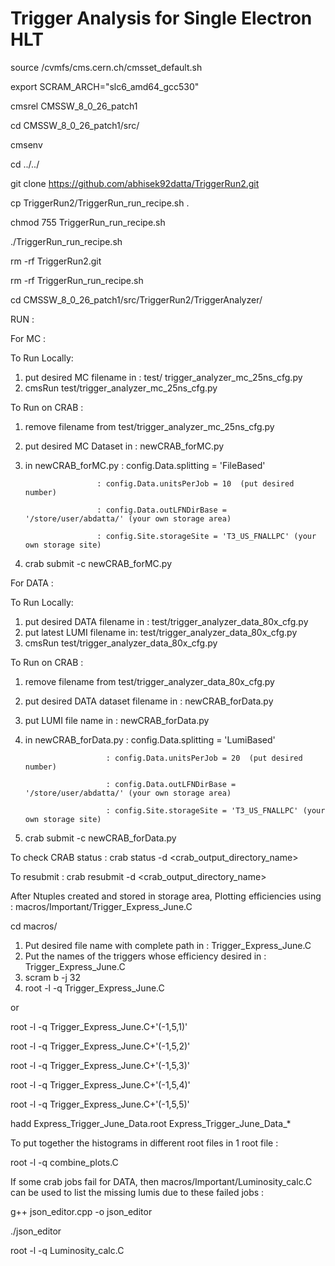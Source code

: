 # Trigger Analysis for Single Electron HLT

source /cvmfs/cms.cern.ch/cmsset_default.sh

export SCRAM_ARCH="slc6_amd64_gcc530"

cmsrel CMSSW_8_0_26_patch1

cd CMSSW_8_0_26_patch1/src/

cmsenv

cd ../../

git clone https://github.com/abhisek92datta/TriggerRun2.git

cp TriggerRun2/TriggerRun_run_recipe.sh .

chmod 755 TriggerRun_run_recipe.sh

./TriggerRun_run_recipe.sh

rm -rf TriggerRun2.git

rm -rf TriggerRun_run_recipe.sh

cd CMSSW_8_0_26_patch1/src/TriggerRun2/TriggerAnalyzer/

RUN :

For MC :

To Run Locally:

1. put desired MC filename in : test/ trigger_analyzer_mc_25ns_cfg.py
2. cmsRun test/trigger_analyzer_mc_25ns_cfg.py

To Run on CRAB :

1. remove filename from test/trigger_analyzer_mc_25ns_cfg.py
2. put desired MC Dataset in : newCRAB_forMC.py
3. in newCRAB_forMC.py : config.Data.splitting = 'FileBased'
    
                       : config.Data.unitsPerJob = 10  (put desired number)

                       : config.Data.outLFNDirBase = '/store/user/abdatta/' (your own storage area)

                       : config.Site.storageSite = 'T3_US_FNALLPC' (your own storage site)

4. crab submit -c newCRAB_forMC.py

For DATA :

To Run Locally:

1. put desired DATA filename in : test/trigger_analyzer_data_80x_cfg.py
2. put latest LUMI filename in: test/trigger_analyzer_data_80x_cfg.py
3. cmsRun test/trigger_analyzer_data_80x_cfg.py

To Run on CRAB :

1. remove filename from test/trigger_analyzer_data_80x_cfg.py
2. put desired DATA dataset filename in : newCRAB_forData.py
3. put LUMI file name in : newCRAB_forData.py
4. in newCRAB_forData.py : config.Data.splitting = 'LumiBased'

                         : config.Data.unitsPerJob = 20  (put desired number)

                         : config.Data.outLFNDirBase = '/store/user/abdatta/' (your own storage area)

                         : config.Site.storageSite = 'T3_US_FNALLPC' (your own storage site)

5. crab submit -c newCRAB_forData.py

To check CRAB status : crab status -d <crab_output_directory_name>

To resubmit : crab resubmit -d <crab_output_directory_name>


After Ntuples created and stored in storage area, 
Plotting efficiencies using  : macros/Important/Trigger_Express_June.C

cd macros/

1. Put desired file name with complete path in  : Trigger_Express_June.C 
2. Put the names of the triggers whose efficiency desired in : Trigger_Express_June.C 
3. scram b -j 32
4. root -l -q Trigger_Express_June.C
  
  or

  root -l -q Trigger_Express_June.C+'(-1,5,1)' 
 
  root -l -q Trigger_Express_June.C+'(-1,5,2)' 
 
  root -l -q Trigger_Express_June.C+'(-1,5,3)' 
 
  root -l -q Trigger_Express_June.C+'(-1,5,4)' 
 
  root -l -q Trigger_Express_June.C+'(-1,5,5)' 

  hadd Express_Trigger_June_Data.root Express_Trigger_June_Data_*


To put together the histograms in different root files in 1 root file :

root -l -q combine_plots.C


If some crab jobs fail for DATA, then macros/Important/Luminosity_calc.C can be used 
to list the missing lumis due to these failed jobs :

g++ json_editor.cpp -o json_editor

./json_editor

root -l -q Luminosity_calc.C

















